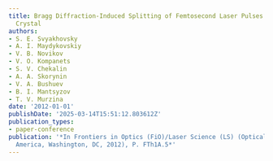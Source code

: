 ```yaml
---
title: Bragg Diffraction-Induced Splitting of Femtosecond Laser Pulses in a Photonic
  Crystal
authors:
- S. E. Svyakhovsky
- A. I. Maydykovskiy
- V. B. Novikov
- V. O. Kompanets
- S. V. Chekalin
- A. A. Skorynin
- V. A. Bushuev
- B. I. Mantsyzov
- T. V. Murzina
date: '2012-01-01'
publishDate: '2025-03-14T15:51:12.803612Z'
publication_types:
- paper-conference
publication: '*In Frontiers in Optics (FiO)/Laser Science (LS) (Optical Society of
  America, Washington, DC, 2012), P. FTh1A.5*'
---
```


